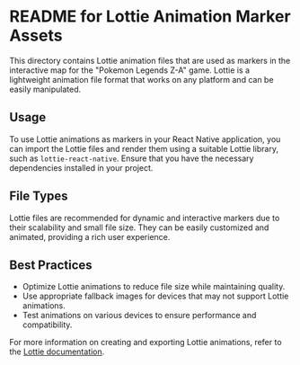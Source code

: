 # README for Lottie Animation Marker Assets

This directory contains Lottie animation files that are used as markers in the interactive map for the "Pokemon Legends Z-A" game. Lottie is a lightweight animation file format that works on any platform and can be easily manipulated.

## Usage

To use Lottie animations as markers in your React Native application, you can import the Lottie files and render them using a suitable Lottie library, such as `lottie-react-native`. Ensure that you have the necessary dependencies installed in your project.

## File Types

Lottie files are recommended for dynamic and interactive markers due to their scalability and small file size. They can be easily customized and animated, providing a rich user experience.

## Best Practices

- Optimize Lottie animations to reduce file size while maintaining quality.
- Use appropriate fallback images for devices that may not support Lottie animations.
- Test animations on various devices to ensure performance and compatibility.

For more information on creating and exporting Lottie animations, refer to the [Lottie documentation](https://airbnb.io/lottie/#/).
